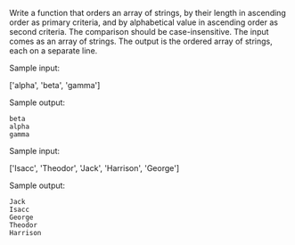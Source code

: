 Write a function that orders an array of strings, by their length in ascending order as primary criteria, and by
alphabetical value in ascending order as second criteria. The comparison should be case-insensitive.
The input comes as an array of strings.
The output is the ordered array of strings, each on a separate line.


Sample input:

['alpha',
'beta',
'gamma']

Sample output:

    beta
    alpha
    gamma

Sample input:

['Isacc',
'Theodor',
'Jack',
'Harrison',
'George']

Sample output:

    Jack
    Isacc
    George
    Theodor
    Harrison


